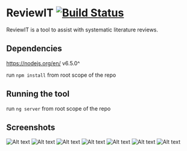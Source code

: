 # ReviewIT [![Build Status](https://travis-ci.org/recensys/ReviewIT.svg?branch=master)](https://travis-ci.org/recensys/ReviewIT)

ReviewIT is a tool to assist with systematic literature reviews.

## Dependencies

https://nodejs.org/en/ v6.5.0^

run `npm install` from root scope of the repo

## Running the tool

run `ng server` from root scope of the repo

## Screenshots

![Alt text](/../screenshots/screenshots/1.png?raw=true "screenshot")
![Alt text](/../screenshots/screenshots/2.png?raw=true "screenshot")
![Alt text](/../screenshots/screenshots/3.png?raw=true "screenshot")
![Alt text](/../screenshots/screenshots/4.png?raw=true "screenshot")
![Alt text](/../screenshots/screenshots/5.png?raw=true "screenshot")
![Alt text](/../screenshots/screenshots/6.png?raw=true "screenshot")
![Alt text](/../screenshots/screenshots/7.png?raw=true "screenshot")